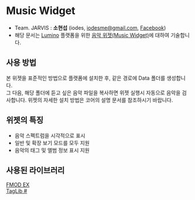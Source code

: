# Music Widget
* Team. JARVIS : **소현섭** (iodes, [iodesme@gmail.com](mailTo:iodesme@gmail.com), [Facebook](https://www.facebook.com/profile.php?id=100009172387549))
* 해당 문서는 [Lumino](https://github.com/1step6thswmaestro/12) 플랫폼을 위한 [음악 위젯(Music Widget)](https://github.com/1step6thswmaestro/12/tree/master/widgets/music)에 대하여 기술합니다.

## 사용 방법
본 위젯을 표준적인 방법으로 플랫폼에 설치한 후, 같은 경로에 Data 폴더를 생성합니다.  
그 다음, 해당 폴더에 듣고 싶은 음악 파일을 복사하면 위젯 실행시 자동으로 음악을 검사합니다.
위젯의 자세한 설치 방법은 코어의 설명 문서를 참조하시기 바랍니다.

## 위젯의 특징
* 음악 스펙트럼을 시각적으로 표시
* 일반 및 확장 보기 모드를 모두 지원
* 음악의 태그 및 앨범 정보 표시 지원

## 사용된 라이브러리
[FMOD EX](http://www.fmod.org/)  
[TagLib #](https://www.nuget.org/packages/taglib/)
